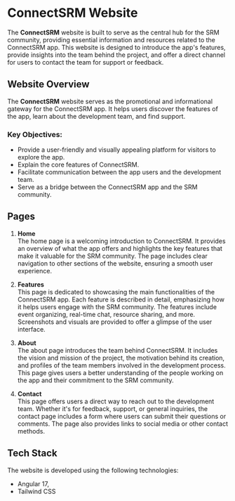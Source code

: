 # ConnectSRM Website

The **ConnectSRM** website is built to serve as the central hub for the SRM community, providing essential information and resources related to the ConnectSRM app. This website is designed to introduce the app's features, provide insights into the team behind the project, and offer a direct channel for users to contact the team for support or feedback.

## Website Overview

The **ConnectSRM** website serves as the promotional and informational gateway for the ConnectSRM app. It helps users discover the features of the app, learn about the development team, and find support.

### Key Objectives:

- Provide a user-friendly and visually appealing platform for visitors to explore the app.
- Explain the core features of ConnectSRM.
- Facilitate communication between the app users and the development team.
- Serve as a bridge between the ConnectSRM app and the SRM community.

## Pages

1. **Home**  
   The home page is a welcoming introduction to ConnectSRM. It provides an overview of what the app offers and highlights the key features that make it valuable for the SRM community. The page includes clear navigation to other sections of the website, ensuring a smooth user experience.

2. **Features**  
   This page is dedicated to showcasing the main functionalities of the ConnectSRM app. Each feature is described in detail, emphasizing how it helps users engage with the SRM community. The features include event organizing, real-time chat, resource sharing, and more. Screenshots and visuals are provided to offer a glimpse of the user interface.

3. **About**  
   The about page introduces the team behind ConnectSRM. It includes the vision and mission of the project, the motivation behind its creation, and profiles of the team members involved in the development process. This page gives users a better understanding of the people working on the app and their commitment to the SRM community.

4. **Contact**  
   This page offers users a direct way to reach out to the development team. Whether it's for feedback, support, or general inquiries, the contact page includes a form where users can submit their questions or comments. The page also provides links to social media or other contact methods.

## Tech Stack

The website is developed using the following technologies:

- Angular 17,
- Tailwind CSS

